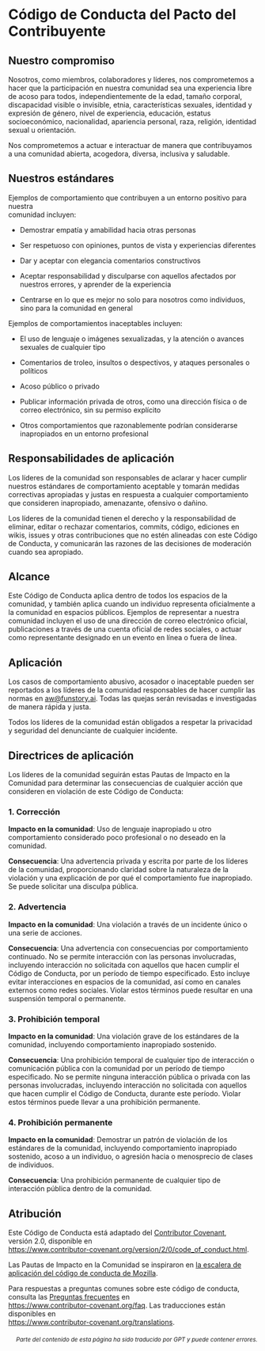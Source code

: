 # Código de Conducta del Pacto del Contribuyente

## Nuestro compromiso

Nosotros, como miembros, colaboradores y líderes, nos comprometemos a hacer que la participación en nuestra comunidad sea una experiencia libre de acoso para todos, independientemente de la edad, tamaño corporal, discapacidad visible o invisible, etnia, características sexuales, identidad y expresión de género, nivel de experiencia, educación, estatus socioeconómico, nacionalidad, apariencia personal, raza, religión, identidad sexual u orientación.

Nos comprometemos a actuar e interactuar de manera que contribuyamos a una comunidad abierta, acogedora, diversa, inclusiva y saludable.

## Nuestros estándares

Ejemplos de comportamiento que contribuyen a un entorno positivo para nuestra  
comunidad incluyen:

* Demostrar empatía y amabilidad hacia otras personas  
* Ser respetuoso con opiniones, puntos de vista y experiencias diferentes  
* Dar y aceptar con elegancia comentarios constructivos  
* Aceptar responsabilidad y disculparse con aquellos afectados por nuestros errores, y aprender de la experiencia

* Centrarse en lo que es mejor no solo para nosotros como individuos, sino para la comunidad en general

Ejemplos de comportamientos inaceptables incluyen:

* El uso de lenguaje o imágenes sexualizadas, y la atención o avances sexuales de cualquier tipo

* Comentarios de troleo, insultos o despectivos, y ataques personales o políticos
* Acoso público o privado
* Publicar información privada de otros, como una dirección física o de correo electrónico, sin su permiso explícito

* Otros comportamientos que razonablemente podrían considerarse inapropiados en un entorno profesional

## Responsabilidades de aplicación

Los líderes de la comunidad son responsables de aclarar y hacer cumplir nuestros estándares de comportamiento aceptable y tomarán medidas correctivas apropiadas y justas en respuesta a cualquier comportamiento que consideren inapropiado, amenazante, ofensivo o dañino.

Los líderes de la comunidad tienen el derecho y la responsabilidad de eliminar, editar o rechazar comentarios, commits, código, ediciones en wikis, issues y otras contribuciones que no estén alineadas con este Código de Conducta, y comunicarán las razones de las decisiones de moderación cuando sea apropiado.

## Alcance

Este Código de Conducta aplica dentro de todos los espacios de la comunidad, y también aplica cuando un individuo representa oficialmente a la comunidad en espacios públicos. Ejemplos de representar a nuestra comunidad incluyen el uso de una dirección de correo electrónico oficial, publicaciones a través de una cuenta oficial de redes sociales, o actuar como representante designado en un evento en línea o fuera de línea.

## Aplicación

Los casos de comportamiento abusivo, acosador o inaceptable pueden ser reportados a los líderes de la comunidad responsables de hacer cumplir las normas en aw@funstory.ai. Todas las quejas serán revisadas e investigadas de manera rápida y justa.

Todos los líderes de la comunidad están obligados a respetar la privacidad y seguridad del denunciante de cualquier incidente.

## Directrices de aplicación

Los líderes de la comunidad seguirán estas Pautas de Impacto en la Comunidad para determinar las consecuencias de cualquier acción que consideren en violación de este Código de Conducta:

### 1. Corrección

**Impacto en la comunidad**: Uso de lenguaje inapropiado u otro comportamiento considerado poco profesional o no deseado en la comunidad.

**Consecuencia**: Una advertencia privada y escrita por parte de los líderes de la comunidad, proporcionando claridad sobre la naturaleza de la violación y una explicación de por qué el comportamiento fue inapropiado. Se puede solicitar una disculpa pública.

### 2. Advertencia

**Impacto en la comunidad**: Una violación a través de un incidente único o una serie de acciones.

**Consecuencia**: Una advertencia con consecuencias por comportamiento continuado. No se permite interacción con las personas involucradas, incluyendo interacción no solicitada con aquellos que hacen cumplir el Código de Conducta, por un período de tiempo especificado. Esto incluye evitar interacciones en espacios de la comunidad, así como en canales externos como redes sociales. Violar estos términos puede resultar en una suspensión temporal o permanente.

### 3. Prohibición temporal

**Impacto en la comunidad**: Una violación grave de los estándares de la comunidad, incluyendo comportamiento inapropiado sostenido.

**Consecuencia**: Una prohibición temporal de cualquier tipo de interacción o comunicación pública con la comunidad por un período de tiempo especificado. No se permite ninguna interacción pública o privada con las personas involucradas, incluyendo interacción no solicitada con aquellos que hacen cumplir el Código de Conducta, durante este período. Violar estos términos puede llevar a una prohibición permanente.

### 4. Prohibición permanente

**Impacto en la comunidad**: Demostrar un patrón de violación de los estándares de la comunidad, incluyendo comportamiento inapropiado sostenido, acoso a un individuo, o agresión hacia o menosprecio de clases de individuos.

**Consecuencia**: Una prohibición permanente de cualquier tipo de interacción pública dentro de la comunidad.

## Atribución

Este Código de Conducta está adaptado del [Contributor Covenant][homepage],  
versión 2.0, disponible en  
https://www.contributor-covenant.org/version/2/0/code_of_conduct.html.  

Las Pautas de Impacto en la Comunidad se inspiraron en [la escalera de aplicación del código de conducta de Mozilla](https://github.com/mozilla/diversity).  

[homepage]: https://www.contributor-covenant.org  

Para respuestas a preguntas comunes sobre este código de conducta, consulta las [Preguntas frecuentes](#preguntas-frecuentes) en  
https://www.contributor-covenant.org/faq. Las traducciones están disponibles en  
https://www.contributor-covenant.org/translations.

<div align="right"> 
<h6><small>Parte del contenido de esta página ha sido traducido por GPT y puede contener errores.</small></h6>